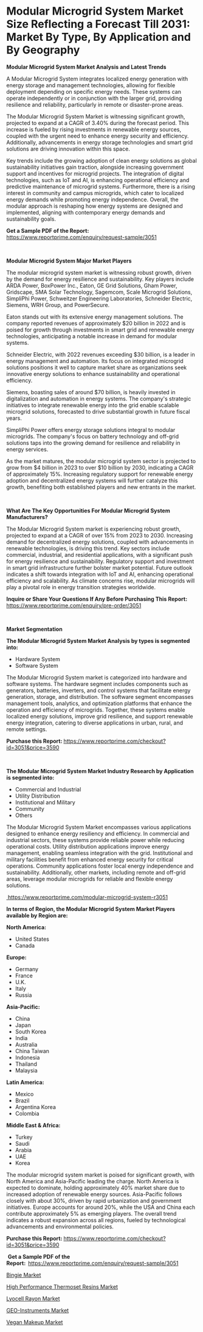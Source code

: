 <p><h1>Modular Microgrid System Market Size Reflecting a Forecast Till 2031: Market By Type, By Application and By Geography</h1></p><p><strong>Modular Microgrid System Market Analysis and Latest Trends</strong></p>
<p><p>A Modular Microgrid System integrates localized energy generation with energy storage and management technologies, allowing for flexible deployment depending on specific energy needs. These systems can operate independently or in conjunction with the larger grid, providing resilience and reliability, particularly in remote or disaster-prone areas.</p><p>The Modular Microgrid System Market is witnessing significant growth, projected to expand at a CAGR of 3.40% during the forecast period. This increase is fueled by rising investments in renewable energy sources, coupled with the urgent need to enhance energy security and efficiency. Additionally, advancements in energy storage technologies and smart grid solutions are driving innovation within this space.</p><p>Key trends include the growing adoption of clean energy solutions as global sustainability initiatives gain traction, alongside increasing government support and incentives for microgrid projects. The integration of digital technologies, such as IoT and AI, is enhancing operational efficiency and predictive maintenance of microgrid systems. Furthermore, there is a rising interest in community and campus microgrids, which cater to localized energy demands while promoting energy independence. Overall, the modular approach is reshaping how energy systems are designed and implemented, aligning with contemporary energy demands and sustainability goals.</p></p>
<p><strong>Get a Sample PDF of the Report:&nbsp;</strong> <a href="https://www.reportprime.com/enquiry/request-sample/3051">https://www.reportprime.com/enquiry/request-sample/3051</a></p>
<p>&nbsp;</p>
<p><strong>Modular Microgrid System Major Market Players</strong></p>
<p><p>The modular microgrid system market is witnessing robust growth, driven by the demand for energy resilience and sustainability. Key players include ARDA Power, BoxPower Inc., Eaton, GE Grid Solutions, Gham Power, Gridscape, SMA Solar Technology, Sagemcom, Scale Microgrid Solutions, SimpliPhi Power, Schweitzer Engineering Laboratories, Schneider Electric, Siemens, WRH Group, and PowerSecure.</p><p>Eaton stands out with its extensive energy management solutions. The company reported revenues of approximately $20 billion in 2022 and is poised for growth through investments in smart grid and renewable energy technologies, anticipating a notable increase in demand for modular systems.</p><p>Schneider Electric, with 2022 revenues exceeding $30 billion, is a leader in energy management and automation. Its focus on integrated microgrid solutions positions it well to capture market share as organizations seek innovative energy solutions to enhance sustainability and operational efficiency.</p><p>Siemens, boasting sales of around $70 billion, is heavily invested in digitalization and automation in energy systems. The company's strategic initiatives to integrate renewable energy into the grid enable scalable microgrid solutions, forecasted to drive substantial growth in future fiscal years.</p><p>SimpliPhi Power offers energy storage solutions integral to modular microgrids. The company's focus on battery technology and off-grid solutions taps into the growing demand for resilience and reliability in energy services.</p><p>As the market matures, the modular microgrid system sector is projected to grow from $4 billion in 2023 to over $10 billion by 2030, indicating a CAGR of approximately 15%. Increasing regulatory support for renewable energy adoption and decentralized energy systems will further catalyze this growth, benefiting both established players and new entrants in the market.</p></p>
<p>&nbsp;</p>
<p><strong>What Are The Key Opportunities For Modular Microgrid System Manufacturers?</strong></p>
<p><p>The Modular Microgrid System market is experiencing robust growth, projected to expand at a CAGR of over 15% from 2023 to 2030. Increasing demand for decentralized energy solutions, coupled with advancements in renewable technologies, is driving this trend. Key sectors include commercial, industrial, and residential applications, with a significant push for energy resilience and sustainability. Regulatory support and investment in smart grid infrastructure further bolster market potential. Future outlook indicates a shift towards integration with IoT and AI, enhancing operational efficiency and scalability. As climate concerns rise, modular microgrids will play a pivotal role in energy transition strategies worldwide.</p></p>
<p><strong>Inquire or Share Your Questions If Any Before Purchasing This Report:</strong> <a href="https://www.reportprime.com/enquiry/pre-order/3051">https://www.reportprime.com/enquiry/pre-order/3051</a></p>
<p>&nbsp;</p>
<p><strong>Market Segmentation</strong></p>
<p><strong>The Modular Microgrid System Market Analysis by types is segmented into:</strong></p>
<p><ul><li>Hardware System</li><li>Software System</li></ul></p>
<p><p>The Modular Microgrid System market is categorized into hardware and software systems. The hardware segment includes components such as generators, batteries, inverters, and control systems that facilitate energy generation, storage, and distribution. The software segment encompasses management tools, analytics, and optimization platforms that enhance the operation and efficiency of microgrids. Together, these systems enable localized energy solutions, improve grid resilience, and support renewable energy integration, catering to diverse applications in urban, rural, and remote settings.</p></p>
<p><strong>Purchase this Report:&nbsp;</strong><a href="https://www.reportprime.com/checkout?id=3051&price=3590">https://www.reportprime.com/checkout?id=3051&price=3590</a></p>
<p>&nbsp;</p>
<p><strong>The Modular Microgrid System Market Industry Research by Application is segmented into:</strong></p>
<p><ul><li>Commercial and Industrial</li><li>Utility Distribution</li><li>Institutional and Military</li><li>Community</li><li>Others</li></ul></p>
<p><p>The Modular Microgrid System Market encompasses various applications designed to enhance energy resiliency and efficiency. In commercial and industrial sectors, these systems provide reliable power while reducing operational costs. Utility distribution applications improve energy management, enabling seamless integration with the grid. Institutional and military facilities benefit from enhanced energy security for critical operations. Community applications foster local energy independence and sustainability. Additionally, other markets, including remote and off-grid areas, leverage modular microgrids for reliable and flexible energy solutions.</p></p>
<p><a href="https://www.reportprime.com/modular-microgrid-system-r3051">&nbsp;https://www.reportprime.com/modular-microgrid-system-r3051</a></p>
<p><strong>In terms of Region, the Modular Microgrid System Market Players available by Region are:</strong></p>
<p>
    <p> <strong> North America: </strong>
        <ul>
            <li>United States</li>
            <li>Canada</li>
        </ul>
        </p> 
    <p> <strong> Europe: </strong>
        <ul>
            <li>Germany</li>
            <li>France</li>
            <li>U.K.</li>
            <li>Italy</li>
            <li>Russia</li>
        </ul>
        </p> 
    <p> <strong> Asia-Pacific: </strong>
        <ul>
            <li>China</li>
            <li>Japan</li>
            <li>South Korea</li>
            <li>India</li>
            <li>Australia</li>
            <li>China Taiwan</li>
            <li>Indonesia</li>
            <li>Thailand</li>
            <li>Malaysia</li>
        </ul>
        </p> 
    <p> <strong> Latin America: </strong>
        <ul>
            <li>Mexico</li>
            <li>Brazil</li>
            <li>Argentina Korea</li>
            <li>Colombia</li>
        </ul>
        </p> 
    <p> <strong> Middle East & Africa: </strong>
        <ul>
            <li>Turkey</li>
            <li>Saudi</li>
            <li>Arabia</li>
            <li>UAE</li>
            <li>Korea</li>
        </ul>
    </p>
    </p>
<p><p>The modular microgrid system market is poised for significant growth, with North America and Asia-Pacific leading the charge. North America is expected to dominate, holding approximately 40% market share due to increased adoption of renewable energy sources. Asia-Pacific follows closely with about 30%, driven by rapid urbanization and government initiatives. Europe accounts for around 20%, while the USA and China each contribute approximately 5% as emerging players. The overall trend indicates a robust expansion across all regions, fueled by technological advancements and environmental policies.</p></p>
<p><strong>Purchase this Report: </strong><a href="https://www.reportprime.com/checkout?id=3051&price=3590">https://www.reportprime.com/checkout?id=3051&price=3590</a></p>
<p>&nbsp;<strong>Get a Sample PDF of the Report:&nbsp;&nbsp;</strong><a href="https://www.reportprime.com/enquiry/request-sample/3051">https://www.reportprime.com/enquiry/request-sample/3051</a></p>
<p><strong></strong></p>
<p><p><a href="https://www.linkedin.com/pulse/insights-bingie-market-size-which-expanding-62-cagr-from-2024-fyycf?trackingId=THV9MmqdT2ujimu%2BSnKnAw%3D%3D">Bingie Market</a></p><p><a href="https://issuu.com/reportprime-2/docs/high-performance-thermoset-resins-m_d90dd3652ca2b1">High Performance Thermoset Resins Market</a></p><p><a href="https://www.linkedin.com/pulse/lyocell-rayon-market-size-share-competitive-landscape-trend-analysis-x9jyf?trackingId=abTB2VhGSAGm36%2FlwBjKcQ%3D%3D">Lyocell Rayon Market</a></p><p><a href="https://issuu.com/reportprime-2/docs/geo-instruments-market-size-2030.pp_3e2b79118bb1ae">GEO-Instruments Market</a></p><p><a href="https://www.linkedin.com/pulse/global-vegan-makeup-industry-analysis-share-growth-trends-forecast-6886f?trackingId=Q%2BTbBqxfRcORw%2FGbYmnyAw%3D%3D">Vegan Makeup Market</a></p></p>